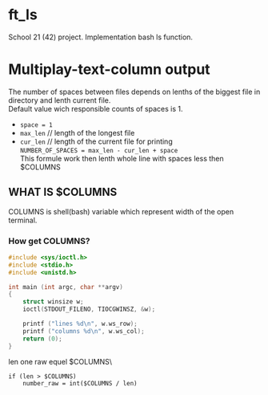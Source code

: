 # ft_ls
School 21 (42) project. Implementation bash ls function.
# Multiplay-text-column output
The number of spaces between files depends on lenths of the biggest file in directory and lenth current file.\
Default value wich responsible counts of spaces is 1.
* `space = 1`
* `max_len` // length of the longest file
* `cur_len` // length of the current file for printing\
```NUMBER_OF_SPACES = max_len - cur_len + space```\
This formule work then lenth whole line with spaces less then $COLUMNS
## WHAT IS $COLUMNS
COLUMNS is shell(bash) variable which represent width of the open terminal. 
### How get COLUMNS?
```C
#include <sys/ioctl.h>
#include <stdio.h>
#include <unistd.h>

int main (int argc, char **argv)
{
    struct winsize w;
    ioctl(STDOUT_FILENO, TIOCGWINSZ, &w);

    printf ("lines %d\n", w.ws_row);
    printf ("columns %d\n", w.ws_col);
    return (0);
}
```
len one raw equel $COLUMNS\
```
if (len > $COLUMNS)
    number_raw = int($COLUMNS / len)
```
